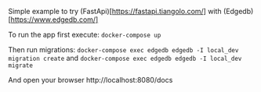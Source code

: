 Simple example to try (FastApi)[https://fastapi.tiangolo.com/] with (Edgedb)[https://www.edgedb.com/]

To run the app first execute:
`docker-compose up` 

Then run migrations:
`docker-compose exec edgedb edgedb -I local_dev migration create` and `docker-compose exec edgedb edgedb -I local_dev migrate`

And open your browser http://localhost:8080/docs